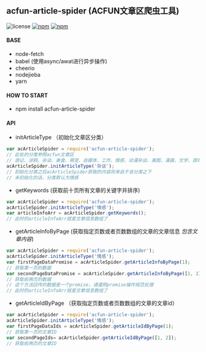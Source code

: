 ## acfun-article-spider (ACFUN文章区爬虫工具)



![license](https://img.shields.io/github/license/mashape/apistatus.svg)
[![npm](https://img.shields.io/badge/downloads-86-green.svg)](https://www.npmjs.com/package/acfun-article-spider)
[![npm](https://img.shields.io/badge/npm-v1.0.4-green.svg)](https://www.npmjs.com/package/acfun-article-spider)




#### BASE
- node-fetch
- babel (使用async/awat进行异步操作)
- cheerio
- nodejieba
- yarn


#### HOW TO START
- npm install acfun-article-spider

#### API
- initArticleType （初始化文章区分类）
````javascript
var acArticleSpider = require('acfun-article-spider');
// 此处的分类参照acfun文章区
// 游记、涂鸦、杂谈、美食、萌宠、自媒体、工作、情感、动漫杂谈、美图、漫画、文学、游戏杂谈、LOL、WOW、PUBG、炉石
acArticleSpider.initArticleType('杂谈');
// 初始化分类之后acArticleSpider获取的内容将来自于该分类之下
// 未初始化的话，分类默认为情感
````

- getKeywords (获取前十页所有文章的关键字并排序)
````javascript
var acArticleSpider = require('acfun-article-spider');
acArticleSpider.initArticleType('情感');
var articleInfoArr = acArticleSpider.getKeywords();
// 此时的articleInfoArr就是文章信息数组了
````

- getArticleInfoByPage (获取指定页数或者页数数组的文章的文章信息 *包含文章内容*)
````javascript
var acArticleSpider = require('acfun-article-spider');
acArticleSpider.initArticleType('情感');
var firstPageDataPromise = acArticleSpider.getArticleInfoByPage(1);
// 获取第一页的数据
var secondPageDataPromise = acArticleSpider.getArticleInfoByPage([1, 2]);
// 获取前两页的数据
// 这个方法回传的数据是一个promise，请遵照promise操作规范处理
// 此时的articleInfoArr就是文章信息数组了
````

- getArticleIdByPage （获取指定页数或者页数数组的文章的文章id）
````javascript
var acArticleSpider = require('acfun-article-spider');
acArticleSpider.initArticleType('情感');
var firstPageDataIds = acArticleSpider.getArticleIdByPage(1);
// 获取第一页的文章ID
var secondPageIds= acArticleSpider.getArticleIdByPage([1, 2]);
// 获取前两页的文章ID
````

